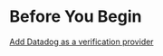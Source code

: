 # Before You Begin

[Add Datadog as a verification provider](../../../platform/7_Connectors/connect-to-monitoring-and-logging-systems.md#step-add-datadog)
